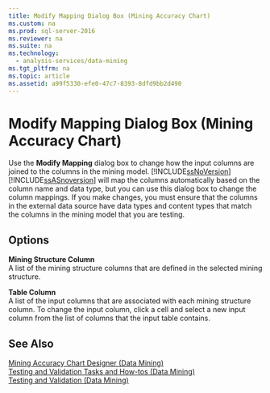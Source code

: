 ```yaml
---
title: Modify Mapping Dialog Box (Mining Accuracy Chart)
ms.custom: na
ms.prod: sql-server-2016
ms.reviewer: na
ms.suite: na
ms.technology: 
  - analysis-services/data-mining
ms.tgt_pltfrm: na
ms.topic: article
ms.assetid: a99f5330-efe0-47c7-8393-8dfd9bb2d490
---
```

# Modify Mapping Dialog Box (Mining Accuracy Chart)
  Use the **Modify Mapping** dialog box to change how the input columns are joined to the columns in the mining model. [!INCLUDE[ssNoVersion](../../Topics/TopicNameContainA/includes/ssNoVersion_md.md)] [!INCLUDE[ssASnoversion](../../Topics/TopicNameContainA/includes/ssASnoversion_md.md)] will map the columns automatically based on the column name and data type, but you can use this dialog box to change the column mappings. If you make changes, you must ensure that the columns in the external data source have data types and content types that match the columns in the mining model that you are testing.  
  
## Options  
 **Mining Structure Column**  
 A list of the mining structure columns that are defined in the selected mining structure.  
  
 **Table Column**  
 A list of the input columns that are associated with each mining structure column. To change the input column, click a cell and select a new input column from the list of columns that the input table contains.  
  
## See Also  
 [Mining Accuracy Chart Designer &#40;Data Mining&#41;](../../Topics/TopicNameNotContainA/Mining-Accuracy-Chart-Designer--Data-Mining-.md)   
 [Testing and Validation Tasks and How-tos &#40;Data Mining&#41;](../../Topics/TopicNameNotContainA/Testing-and-Validation-Tasks-and-How-tos--Data-Mining-.md)   
 [Testing and Validation &#40;Data Mining&#41;](../../Topics/TopicNameNotContainA/Testing-and-Validation--Data-Mining-.md)  
  
  